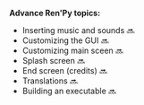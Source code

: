 **Advance Ren'Py topics:**

- Inserting music and sounds :soon:
- Customizing the GUI :soon:
- Customizing main sceen :soon:
- Splash screen :soon:
- End screen (credits) :soon:
- Translations :soon: 
- Building an executable :soon:

